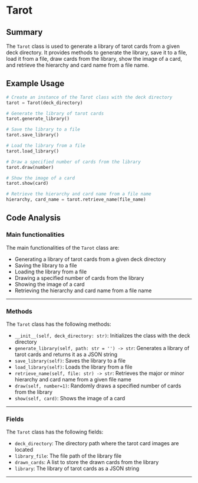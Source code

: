 # Tarot
## Summary
The `Tarot` class is used to generate a library of tarot cards from a given deck directory. It provides methods to generate the library, save it to a file, load it from a file, draw cards from the library, show the image of a card, and retrieve the hierarchy and card name from a file name.

## Example Usage
```python
# Create an instance of the Tarot class with the deck directory
tarot = Tarot(deck_directory)

# Generate the library of tarot cards
tarot.generate_library()

# Save the library to a file
tarot.save_library()

# Load the library from a file
tarot.load_library()

# Draw a specified number of cards from the library
tarot.draw(number)

# Show the image of a card
tarot.show(card)

# Retrieve the hierarchy and card name from a file name
hierarchy, card_name = tarot.retrieve_name(file_name)
```

## Code Analysis
### Main functionalities
The main functionalities of the `Tarot` class are:
- Generating a library of tarot cards from a given deck directory
- Saving the library to a file
- Loading the library from a file
- Drawing a specified number of cards from the library
- Showing the image of a card
- Retrieving the hierarchy and card name from a file name
___
### Methods
The `Tarot` class has the following methods:
- `__init__(self, deck_directory: str)`: Initializes the class with the deck directory
- `generate_library(self, path: str = '') -> str`: Generates a library of tarot cards and returns it as a JSON string
- `save_library(self)`: Saves the library to a file
- `load_library(self)`: Loads the library from a file
- `retrieve_name(self, file: str) -> str`: Retrieves the major or minor hierarchy and card name from a given file name
- `draw(self, number=1)`: Randomly draws a specified number of cards from the library
- `show(self, card)`: Shows the image of a card
___
### Fields
The `Tarot` class has the following fields:
- `deck_directory`: The directory path where the tarot card images are located
- `library_file`: The file path of the library file
- `drawn_cards`: A list to store the drawn cards from the library
- `library`: The library of tarot cards as a JSON string
___
